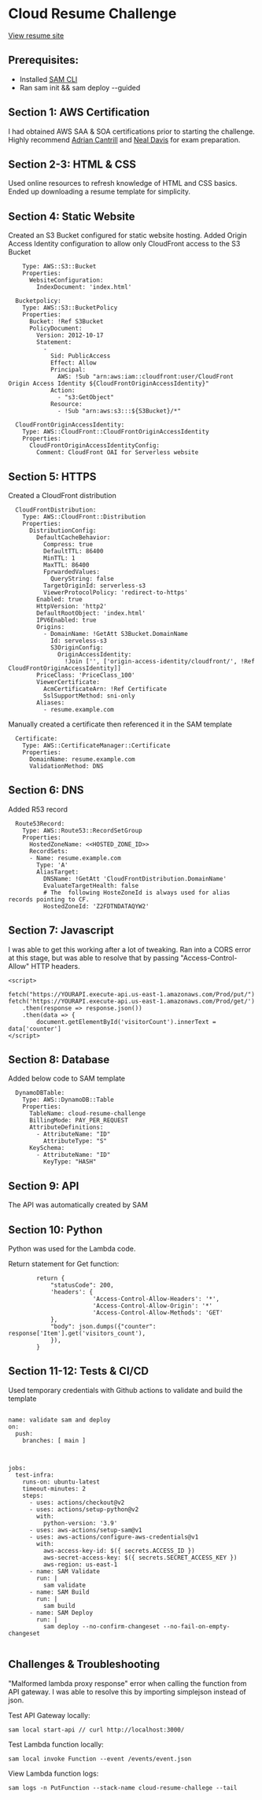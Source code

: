 # Cloud Resume Challenge

[View resume site](https://resume.thronville.link)

## Prerequisites:

- Installed [SAM CLI](https://docs.aws.amazon.com/serverless-application-model/latest/developerguide/install-sam-cli.html)
- Ran sam init && sam deploy --guided

## Section 1: AWS Certification

I had obtained AWS SAA & SOA certifications prior to starting the challenge. Highly recommend [Adrian Cantrill](learn.cantrill.io) and [Neal Davis](https://www.udemy.com/user/63f4a578-c67a-456b-916c-ddadf73e9a26/) for exam preparation.

## Section 2-3: HTML & CSS

Used online resources to refresh knowledge of HTML and CSS basics. Ended up downloading a resume template for simplicity.

## Section 4: Static Website

Created an S3 Bucket configured for static website hosting. Added Origin Access Identity configuration to allow only CloudFront access to the S3 Bucket

```  S3Bucket:
    Type: AWS::S3::Bucket
    Properties:
      WebsiteConfiguration:
        IndexDocument: 'index.html'
        
  Bucketpolicy:
    Type: AWS::S3::BucketPolicy
    Properties:
      Bucket: !Ref S3Bucket
      PolicyDocument:
        Version: 2012-10-17
        Statement:
          -
            Sid: PublicAccess
            Effect: Allow
            Principal: 
              AWS: !Sub "arn:aws:iam::cloudfront:user/CloudFront Origin Access Identity ${CloudFrontOriginAccessIdentity}"
            Action:
              - "s3:GetObject"
            Resource:
              - !Sub "arn:aws:s3:::${S3Bucket}/*"

  CloudFrontOriginAccessIdentity:
    Type: AWS::CloudFront::CloudFrontOriginAccessIdentity
    Properties:
      CloudFrontOriginAccessIdentityConfig:
        Comment: CloudFront OAI for Serverless website 
```

## Section 5: HTTPS

Created a CloudFront distribution

```  
  CloudFrontDistribution:
    Type: AWS::CloudFront::Distribution
    Properties:
      DistributionConfig:
        DefaultCacheBehavior:
          Compress: true
          DefaultTTL: 86400
          MinTTL: 1
          MaxTTL: 86400
          FprwardedValues:
            QueryString: false
          TargetOriginId: serverless-s3
          ViewerProtocolPolicy: 'redirect-to-https'         
        Enabled: true
        HttpVersion: 'http2'
        DefaultRootObject: 'index.html'
        IPV6Enabled: true
        Origins:
          - DomainName: !GetAtt S3Bucket.DomainName
            Id: serveless-s3
            S3OriginConfig:
              OriginAccessIdentity:
                !Join ['', ['origin-access-identity/cloudfront/', !Ref CloudFrontOriginAccessIdentity]]
        PriceClass: 'PriceClass_100'
        ViewerCertificate:
          AcmCertificateArn: !Ref Certificate 
          SslSupportMethod: sni-only
        Aliases: 
          - resume.example.com
```
 
Manually created a certificate then referenced it in the SAM template

```
  Certificate:
    Type: AWS::CertificateManager::Certificate
    Properties:
      DomainName: resume.example.com 
      ValidationMethod: DNS
```


## Section 6: DNS

Added R53 record

```
  Route53Record:
    Type: AWS::Route53::RecordSetGroup
    Properties:
      HostedZoneName: <<HOSTED_ZONE_ID>>
      RecordSets:
      - Name: resume.example.com
        Type: 'A'
        AliasTarget:
          DNSName: !GetAtt 'CloudFrontDistribution.DomainName'
          EvaluateTargetHealth: false
          # The  following HosteZoneId is always used for alias records pointing to CF.
          HostedZoneId: 'Z2FDTNDATAQYW2'
```

## Section 7: Javascript

I was able to get this working after a lot of tweaking. Ran into a CORS error at this stage, but was able to resolve that by passing "Access-Control-Allow" HTTP headers.

```
<script>

fetch("https://YOURAPI.execute-api.us-east-1.amazonaws.com/Prod/put/")
fetch('https://YOURAPI.execute-api.us-east-1.amazonaws.com/Prod/get/')
    .then(response => response.json())
    .then(data => {
        document.getElementById('visitorCount').innerText = data['counter']
</script>
```

## Section 8: Database

Added below code to SAM template

```
  DynamoDBTable:
    Type: AWS::DynamoDB::Table
    Properties:
      TableName: cloud-resume-challenge
      BillingMode: PAY_PER_REQUEST
      AttributeDefinitions:
        - AttributeName: "ID"
          AttributeType: "S"
      KeySchema:
        - AttributeName: "ID"
          KeyType: "HASH"

```

## Section 9: API

The API was automatically created by SAM

## Section 10: Python

Python was used for the Lambda code. 

Return statement for Get function:

```
        return {
            "statusCode": 200,
            'headers': {
                        'Access-Control-Allow-Headers': '*',
                        'Access-Control-Allow-Origin': '*'              
                        'Access-Control-Allow-Methods': 'GET'
            },
            "body": json.dumps({"counter": response['Item'].get('visitors_count'), 
            }),
        }
```

## Section 11-12: Tests & CI/CD

Used temporary credentials with Github actions to validate and build the template

```

name: validate sam and deploy
on: 
  push:
    branches: [ main ]

  
  
jobs:
  test-infra:
    runs-on: ubuntu-latest
    timeout-minutes: 2
    steps:
      - uses: actions/checkout@v2
      - uses: actions/setup-python@v2
        with:
          python-version: '3.9'
      - uses: aws-actions/setup-sam@v1
      - uses: aws-actions/configure-aws-credentials@v1
        with:
          aws-access-key-id: $({ secrets.ACCESS_ID })
          aws-secret-access-key: $({ secrets.SECRET_ACCESS_KEY })
          aws-region: us-east-1
      - name: SAM Validate
        run: | 
          sam validate
      - name: SAM Build
        run: | 
          sam build
      - name: SAM Deploy
        run: | 
          sam deploy --no-confirm-changeset --no-fail-on-empty-changeset
          
```


## Challenges & Troubleshooting

"Malformed lambda proxy response" error when calling the function from API gateway. I was able to resolve this by importing simplejson instead of json.

Test API Gateway locally:

`sam local start-api // curl http://localhost:3000/`

Test Lambda function locally:

`sam local invoke Function --event /events/event.json`

View Lambda function logs:

`sam logs -n PutFunction --stack-name cloud-resume-challege --tail`
